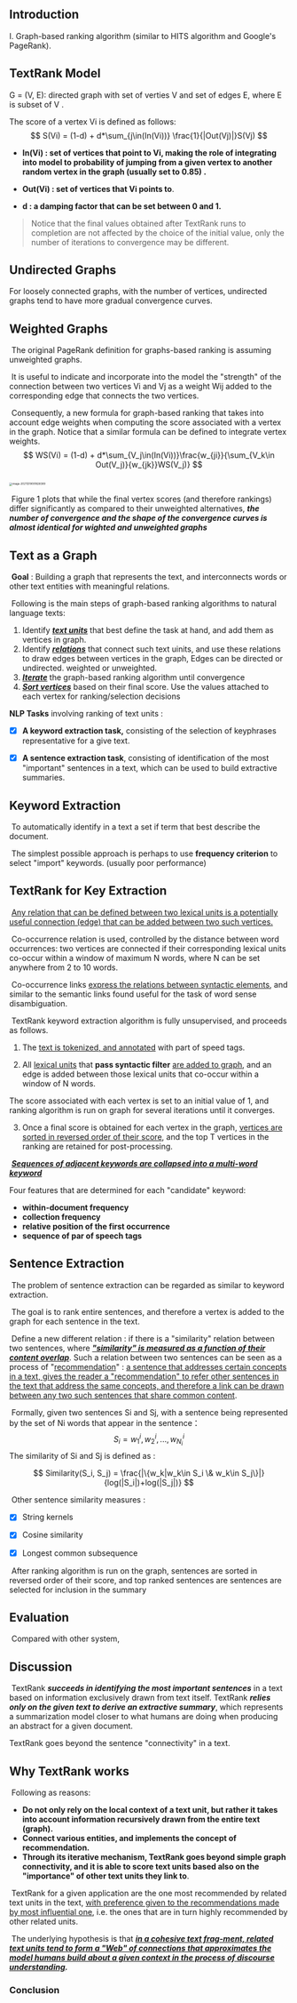 ## Introduction

Ⅰ. Graph-based ranking algorithm (similar to HITS algorithm and Google's PageRank).

## TextRank Model

G = (V, E): directed graph with set of verties V and set of edges E, where E is subset of V .

The score of a vertex Vi is defined as follows:
$$
S(Vi) = (1-d) + d*\sum_{j\in(In(Vi))} \frac{1}{|Out(Vj)|}S(Vj)
$$
+ **In(Vi) : set of vertices that point to Vi, making the role of integrating into model to probability of jumping from a given vertex to another random vertex in the graph (usually set to 0.85) .**

+ **Out(Vi) : set of vertices that Vi points to**.

+ **d : a damping factor that can be set between 0 and 1.**

> Notice that the final values obtained after TextRank runs to completion are not affected by the choice of the initial value, only the number of iterations to convergence may be different.

## Undirected Graphs

For loosely connected graphs, with the number of vertices,  undirected graphs tend to have more gradual convergence curves.

## Weighted Graphs

​	The original PageRank definition for graphs-based ranking is assuming unweighted graphs.

​	It is useful to indicate and incorporate into the model the "strength" of the connection between two vertices Vi and Vj as a weight Wij added to the corresponding edge that connects the two vertices.

​	Consequently, a new formula for graph-based ranking that takes into account edge weights when computing the score associated with a vertex in the graph. Notice that a similar formula can be defined to integrate vertex weights.
$$
WS(Vi) = (1-d) + d*\sum_{V_j\in(In(Vi))}\frac{w_{ji}}{\sum_{V_k\in Out(V_j)}{w_{jk}}WS(V_j)}
$$


​	<img src="C:\Users\ljj12\AppData\Roaming\Typora\typora-user-images\image-20211219091828389.png" alt="image-20211219091828389" style="zoom:33%;" />

​	Figure 1 plots that while the final vertex scores (and therefore rankings) differ significantly as compared to their unweighted alternatives, ***the number of convergence and the shape of the convergence curves is almost identical for wighted and unweighted graphs***

## Text as a Graph

​	**Goal** : Building a graph that represents the text, and interconnects words or other text entities with meaningful relations.

​	Following is the main steps of graph-based ranking algorithms to natural language texts:

1. Identify ***<u>text units</u>*** that best define the task at hand, and add them as vertices in graph.
2. Identify ***<u>relations</u>*** that connect such text uinits, and use these relations to draw edges between vertices in the graph, Edges can be directed or undirected. weighted or unweighted.
3. ***<u>Iterate</u>*** the graph-based ranking algorithm until convergence
4. ***<u>Sort vertices</u>*** based on their final score. Use the values attached to each vertex for ranking/selection decisions

**NLP Tasks** involving ranking of text units :

- [x] **A keyword extraction task,** consisting of the selection of keyphrases representative for a give text.
- [x] **A sentence extraction task**, consisting of identification of the most "important" sentences in a text, which can be used to build extractive summaries.



## Keyword Extraction

​	To automatically identify in a text a set if term that best  describe the document.

​	The simplest possible approach is perhaps to use **frequency criterion** to select "import" keywords. (usually poor performance)



## TextRank for Key Extraction

​	<u>Any relation that can be defined between two lexical units is a potentially useful connection (edge) that can be added between two such vertices.</u>

​	Co-occurrence relation is used, controlled by the distance between word occurrences: two vertices are connected if their corresponding lexical units co-occur within a window of maximum N words, where N can be set anywhere from 2 to 10 words.

​	Co-occurrence links <u>express the relations between syntactic elements</u>, and similar to the semantic links found useful for the task of word sense disambiguation.

​	TextRank keyword extraction algorithm is fully unsupervised, and proceeds as follows.

1.  The <u>text is tokenized, and annotated</u> with part of speed tags.

2.  All <u>lexical units</u> that **pass syntactic filter** <u>are added to graph</u>, and an edge is added between those lexical units that co-occur within a window of N words. 

   The score associated with each vertex is set to an initial value of 1, and ranking algorithm is run on graph for several iterations until it converges.

3.  Once a final score is obtained for each vertex in the graph, <u>vertices are sorted in reversed order of their score</u>, and the top T vertices in the ranking are retained for post-processing.



​	***<u>Sequences of adjacent keywords are collapsed into a multi-word keyword</u>***



Four features that are determined for each "candidate" keyword:

+ **within-document frequency**
+ **collection frequency**
+ **relative position of the first occurrence**
+ **sequence of par of speech tags**



## Sentence Extraction

​	The problem of sentence extraction can be regarded as similar to keyword extraction.

​	The goal is to rank entire sentences, and therefore a vertex is added to the graph for each sentence in the text.

​	Define a new different relation : if there is a "similarity" relation between two sentences, where  <u>***"similarity" is measured as a function of their content overlap***</u>. Such a relation between two sentences can be seen as a process of "<u>recommendation</u>" : <u>a sentence that addresses certain concepts in a text, gives the reader a "recommendation" to refer other sentences in the text that address the same concepts, and therefore a link can be drawn between any two such sentences that share common content</u>.

​	Formally, given two sentences Si and Sj, with a sentence being represented by the set of Ni words that appear in the sentence：
$$
S_i = w_1^i , w_2^i ,...,w_{N_i}^i
$$
​	The similarity of Si and Sj is defined as :


$$
Similarity(S_i, S_j) = \frac{|\{w_k|w_k\in S_i \& w_k\in S_j\}|}{log(|S_i|)+log(|S_j|)}
$$

​	Other sentence similarity measures : 

- [x] String kernels
- [x] Cosine similarity
- [x] Longest common subsequence



​	After ranking algorithm is run on the graph, sentences are sorted in reversed order of their score, and top ranked sentences are sentences are selected for inclusion in the summary



## Evaluation

​	Compared with other system, 



## Discussion

​	TextRank ***succeeds in identifying the most important sentences*** in a text based on information exclusively drawn from text itself. TextRank ***relies only on the given text to derive an extractive summary***, which represents a summarization model closer to what humans are doing when producing an abstract for a given document.

TextRank goes beyond the sentence "connectivity" in a text.



## Why TextRank works

​	Following as reasons:

+ **Do not only rely on the local context of a text unit, but rather it takes into account information recursively drawn from the entire text (graph).**
+ **Connect various entities, and implements the concept of recommendation.**
+ **Through its iterative mechanism, TextRank goes beyond simple graph connectivity, and it is able to score text units based also on the "importance" of other text units they link to**. 



​	TextRank for a given application are the one most recommended by related text units in the text, <u>with preference given to the recommendations made by most influential one</u>, i.e. the ones that are in turn highly recommended by other related units. 

​	The underlying hypothesis is that ***<u>in a cohesive text frag-ment, related text units tend to form a "Web" of connections that approximates the model humans build about a given context in the process of discourse understanding</u>.***

### Conclusion




